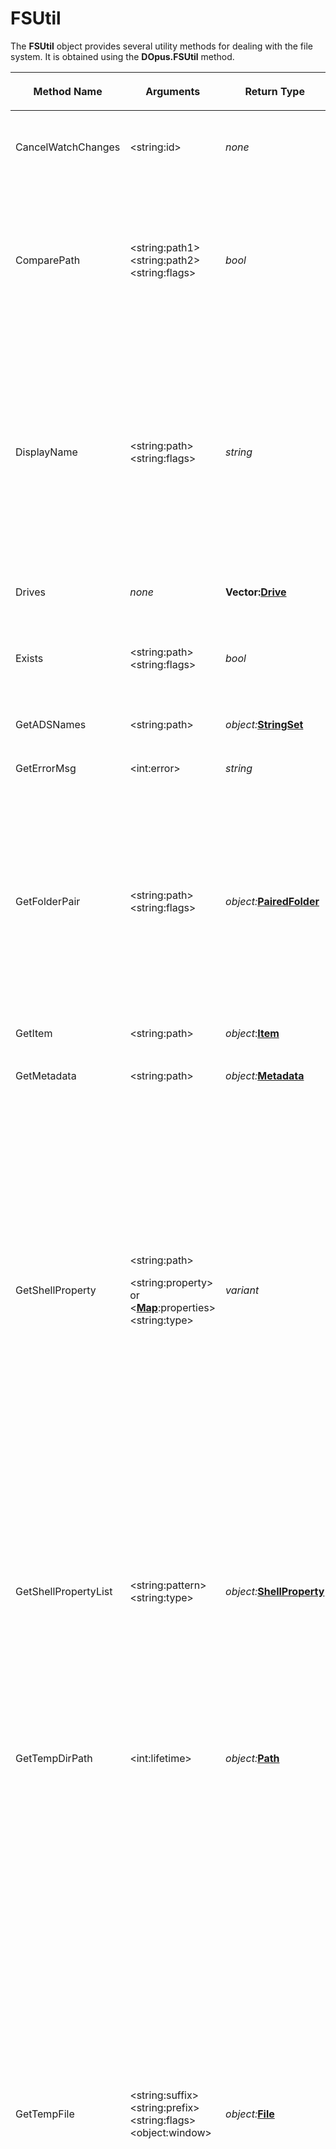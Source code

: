 # FSUtil

The **FSUtil** object provides several utility methods for dealing with the file system. It is obtained using the **DOpus.FSUtil** method.

<table>
<thead><tr><th>
Method Name</th><th>

**Arguments**</th><th>
Return Type</th><th>
Description
</th></tr></thead><tbody><tr><td>
CancelWatchChanges</td><td>

\<string:id\></td><td>

*none*</td><td>

Cancels folder or file change monitoring previously established by a call to the **WatchChanges** method. The **id** parameter is the ID you assigned to your watcher when it was created.
</td></tr><tr><td>
ComparePath</td><td>

\<string:path1\>  
\<string:path2\>  
\<string:flags\></td><td>

*bool*</td><td>

Compares the two provided path strings for equality - returns **True** if the two paths are equal, or **False** if otherwise.

The optional **flags** parameter lets you modify the comparison behavior. This parameter is a string containing zero or more of the following letters (case sensitive):

|       |                                                                     |
|-------|---------------------------------------------------------------------|
| **c** | Makes the path comparison **case sensitive**.                       |
| **p** | Returns **True** if *path2* is equal to or a **parent** of *path1*. |
</td></tr><tr><td>
DisplayName</td><td>

\<string:path\>  
\<string:flags\></td><td>

*string*</td><td>

Retrieves the display name of a path. This is the form of a path that is intended to be displayed to the user, rather than used internally by Opus. For example, for a library path it will strip off the internal *?xxxxxxx* notation that Opus uses to identify library member folders.

The optional **flags** parameter lets you modify the behavior. This parameter is a string containing zero or more of the following letters (case sensitive):

|       |                                                                             |
|-------|-----------------------------------------------------------------------------|
| **e** | for editing (returns a string designed for editing rather than for display) |
| **f** | file part (returns the display filename rather than the entire path)        |
| **r** | resolve (resolves library paths to their underlying file system folder)     |
</td></tr><tr><td>
Drives</td><td>

*none*</td><td>

**Vector:[Drive](drive.md)**</td><td>

Returns a **[Vector](vector.md)** of **[Drive](drive.md)** objects, one for each drive on the system.
</td></tr><tr><td>
Exists</td><td>

\<string:path\>  
\<string:flags\></td><td>

*bool*</td><td>

Returns **True** if the specified file, folder or device exists, or **False** otherwise.

The optional *flags* parameter can be set to **w** to use wildcards in the final path component.
</td></tr><tr><td>
GetADSNames</td><td>

\<string:path\></td><td>

*object:***[StringSet](stringset.md)**</td><td>

Returns a **[StringSet](stringset.md)** containing the names of any alternate data streams (ADS) found for the specified file or folder.
</td></tr><tr><td>
GetErrorMsg</td><td>

\<int:error\></td><td>

*string*</td><td>
Returns the localized text description for a system error code.
</td></tr><tr><td>
GetFolderPair</td><td>

\<string:path\>  
\<string:flags\></td><td>

*object:***[PairedFolder](pairedfolder.md)**</td><td>

Returns the [pair](/Manual/preferences/preferences_categories/frequently_used_paths/paired_folders.md) of the specified folder, if one exists. The optional flags are compared against the configured options for the pair; they let you control in which conditions the pair is returned, and how to handle it if the paired folder doesn't exist.

|       |                                               |
|-------|-----------------------------------------------|
| **d** | Default dual-display folder                   |
| **v** | Default Navigation Lock target                |
| **n** | Turn on Navigation Lock automatically         |
| **y** | Default Synchronize target                    |
| **l** | Always display primary folder at the left/top |
| **u** | Use path even if it doesn't exist             |
| **i** | Ignore the pair                               |
| **g** | Go up to first existing parent                |
</td></tr><tr><td>
GetItem</td><td>

\<string:path\></td><td>

*object*:**[Item](item.md)**</td><td>

Creates an **[Item](item.md)** object for the specified file path.
</td></tr><tr><td>
GetMetadata</td><td>

\<string:path\></td><td>

*object:***[Metadata](metadata.md)**</td><td>

Returns a **[Metadata](metadata.md)** object representing the metadata for the specified file.
</td></tr><tr><td>
GetShellProperty</td><td>

\<string:path\>

\<string:property\> or \<**[Map](map.md)**:properties\>  
\<string:type\></td><td>

*variant*</td><td>

Returns the value of one or more shell properties for the specified file.

The file path must be provided as the first parameter.

The second parameter can be the name (or PKEY) of a property to retrieve, in which case the property value will be returned.

Alternatively, the second argument can be a **[Map](map.md)**object which lets you retrieve multiple properties at once. Each property you want to retrieve should be added to the **[Map](map.md)**with its name as a key, with an empty string as its value. The values in the **Map** will be replaced by the property values.

The optional **type** argument is a string that lets you control how the properties are looked up by name (not case-sensitive):

|       |                                                             |
|-------|-------------------------------------------------------------|
| **R** | The first property whose raw name matches will be used.     |
| **D** | The first property whose display name matches will be used. |

If neither is specified, both raw and display names can match. Note that if a shell property is returned by the system as a SAFEARRAY type, it will be converted automatically to a **[Vector](vector.md)** object.
</td></tr><tr><td>
GetShellPropertyList</td><td>

\<string:pattern\>  
\<string:type\></td><td>

*object:***[ShellProperty](shellproperty.md)**</td><td>

Returns a **[Vector](vector.md)** of **[ShellProperty](shellproperty.md)** objects which represents all the possible shell properties available on the system.

You can optionally provide a wildcard *pattern* as the first argument - if you do, only properties whose names match the supplied pattern will be returned.

The optional **type** argument is a string that lets you restrict the list of properties further (not case-sensitive):

|       |                                                |
|-------|------------------------------------------------|
| **R** | Property raw names must match the pattern.     |
| **D** | Property display names must match the pattern. |

If neither is specified, both raw and display names can match.
</td></tr><tr><td>
GetTempDirPath</td><td>

\<int:lifetime\></td><td>

*object:***[Path](path.md)**</td><td>

Creates a temporary folder (with a unique name) and returns the path to it in a **[Path](path.md)** object. Temporary folders created with this method have a limited lifetime after which Opus will automatically delete them (it will also clean them up when it's shutdown and restarted). The default lifetime is 20 minutes; you can change this using the optional parameter.
</td></tr><tr><td>
GetTempFile</td><td>

\<string:suffix\>  
\<string:prefix\>  
\<string:flags\>  
\<object:window\></td><td>

*object:***[File](file.md)**</td><td>

Creates a temporary file and returns a **[File](file.md)** object ready to be written to.

The returned object supports both reading and writing, without having to open the file a second time (although you can do that if it is easier).

You can obtain the name of the file using the **[File](file.md)**.path property.

An optional filename **suffix** can be specified; if not provided (or an empty string is passed), the default is ".tmp".

An optional **prefix** can also be specified; if not provided (or an empty string is passed), the default is "dop".

Between the suffix and prefix, Opus will insert additional characters into the name to ensure it is unique.

As an example, **DOpus.FSUtil.GetTempFilePath(".txt","cat-")** might generate *C:\Users\Leo\AppData\Local\Temp\cat-202106230928470962.txt* for a file path.

The optional **flags** parameter can include zero or more of these letters (not case-sensitive):

|       |                                                                  |
|-------|------------------------------------------------------------------|
| **d** | delete-on-close. File will be deleted automatically when closed. |
| **p** | permit deletion. Other processes can delete the file.            |
| **r** | read shareable. Other processes can read the file.               |
| **w** | write shareable. Other processes can write to the file.          |

The read, write and deletion sharing modes affect what other processes are allowed to do while the file is still open. Once the file is closed (assuming it has not been auto-deleted), other processes are always free to read, write or delete the file.

When delete-on-close is used, other things may not be able to open the file unless they specifically permit the file to be deleted at the time they open it.

The optional **window** parameter lets you associate the **File** object with a **[Tab](tab.md)** or a **[Lister](lister.md)**, which will be used if Opus needs to display any dialogs (e.g. a UAC elevation dialog).
</td></tr><tr><td>
GetTempFilePath</td><td>

\<string:suffix\>  
\<string:prefix\></td><td>

*object:***[Path](path.md)**</td><td>

Creates a temporary file (with a unique name) and returns the path to it in a **[Path](path.md)** object.

An optional filename **suffix** can be specified; if not provided (or an empty string is passed), the default is ".tmp".

An optional **prefix** can also be specified; if not provided (or an empty string is passed), the default is "dop".

Between the suffix and prefix, Opus will insert additional characters into the name to ensure it is unique.

As an example, **DOpus.FSUtil.GetTempFilePath(".txt","cat-")** might generate *C:\Users\Leo\AppData\Local\Temp\cat-202106230928470962.txt* for a file path.
</td></tr><tr><td>
GetType</td><td>

\<string:path\>  
\<string:flags\></td><td>

*string*</td><td>

Returns a string indicating the item type of the specified file path. The string will be either **file**, **dir** or **invalid** if the path doesn't exist.

The optional **flags** argument is used to control the behavior with archives. Normally, an archive will be reported as **dir**, but if you specify "**a**" for the flags parameter it will be reported as **file**.

This method is different to **PathType** which tells you the underlying "namespace" type rather than whether something is simply a file or a folder.
</td></tr><tr><td>
Hash</td><td>

\<string:path\> or  
\<object:**[Blob](blob.md)**\>

\<string:type\></td><td>

*string* or *object:***[Vector](vector.md)**</td><td>

Calculates a checksum for the specified file or **[Blob](blob.md)**.  
By default, the MD5 hash is calculated, but you can use the optional **type** parameter to change the hash/checksum algorithm. Valid values are (not case-sensitive) **md5**, **blake3**, **sha1**, **sha256**, **sha512**, **crc32**, **crc32_php** and **crc32_php_rev**.

You can also specify multiple types (e.g. *"md5,sha1,sha256"*) at once, in which case the specified checksums will be calculated at the same time, and the result will be returned as a **[Vector](vector.md)** of *strings* (in the same order as you requested them).

Unlike the other algorithms, CRC32 is a concept rather than a well-defined standard. We have provided the three CRC32 implementations you're most likely to encounter:

- *CRC32* is most common in the Windows world and matches what tools like 7-Zip and PKZip call "CRC32", and what PHP calls "CRC32b".
- *CRC32_PHP* is less common and matches what BZIP2 uses and what PHP outputs by default.
- *CRC32_PHP_REV* is the same as *CRC32_PHP* but with the result's byte-order reversed, as output by some tools.

*Example (VBScript):*

    DOpus.FSUtil.Hash("C:\Windows\Notepad.exe","md5")
</td></tr><tr><td>
NewFileAttr</td><td>

*\<attributes\>*</td><td>

*object:***[FileAttr](fileattr.md)**</td><td>

Creates a new **[FileAttr](fileattr.md)** object, which represents file attributes.

You can initialize the new object by passing either a string representing the attributes to turn on (e.g. *"hsr"*) or another **[FileAttr](fileattr.md)** object. If you don't pass a value, the new object will default to all attributes turned off.
</td></tr><tr><td>
NewFileSize</td><td>

*\<size\>*  
or  
\<string:"s"\>  
*\<size\>*</td><td>

*object:***[FileSize](filesize.md)**</td><td>

Creates a new **[FileSize](filesize.md)** object, which makes it easier to handle 64 bit file sizes.

You can initialize this with a number of data types (*int*, *string*, *decimal*, *currency*, another **[FileSize](filesize.md)** object, or a **[Blob](blob.md)** containing exactly 1, 2, 4 or 8 bytes). You can use a hexadecimal string by pre-pending **\$** or **0x**.

*Example (VBScript):*

    DOpus.FSUtil.NewFileSize(1024)

When only a size is specified, the result will be an *unsigned* value, which means it can represent larger size values but cannot represent negative values.

To create a *signed* value instead, specify "**s**" as the first parameter and specify the size as the second parameter. This is case-sensitive; it must be a lowercase "s".

*Example (VBScript):*

    DOpus.FSUtil.NewFileSize("s", -1024)
</td></tr><tr><td>
NewPath</td><td>

\<string:path\></td><td>

*object:***[Path](path.md)**</td><td>

Creates a new **[Path](path.md)**object initialised to the provided path string.
</td></tr><tr><td>
NewWild</td><td>

\<string:pattern\>  
\<string:flags\></td><td>

*object:***[Wild](wild.md)**</td><td>

Creates a new **[Wild](wild.md)** object.

If a **pattern** and **flags** are provided, the pattern will be parsed automatically; otherwise, you must call the **Parse** method on the returned object before using it.

See the description of the **[Wild](wild.md).Parse** method for a list of the valid flags.
</td></tr><tr><td>
OpenFile</td><td>

\<string:path\> or \<object:**[Blob](blob.md)**\>  
\<string:mode\>  
\<object:window\> or \<string:elevation\></td><td>

*object:***[File](file.md)**</td><td>

Opens or creates a file and returns a **[File](file.md)** object that lets you access its contents as binary data.

A **File** object is always returned, even if the file could not be opened. Check **File.error** on the returned object immediately after creating it to see if opening the file succeeded.

Even if a file was not be opened, some of the returned object's methods may still work. For example, if a file exists but permissions block you from opening it, you may still be able to change its attributes, or vice versa.

The first argument can be either:

- A string or **[Path](path.md)**object which specifies the file to open.
- An existing **[Blob](blob.md)**object to create a **[File](file.md)** object that gives you read/write stream access to a chunk of memory.

When opening a **[Blob](blob.md)**, the created object will always be in *read-write mode* and the rest of the parameters (**mode** and **window**/**elevation**) are not used and need not be specified.

When opening a file, the optional **mode** parameter specifies how to open it (case sensitive):

|        |                                                                           |
|--------|---------------------------------------------------------------------------|
| **r**  | *Read mode*. The file can be read but not written. (This is the default.) |
| **w**  | *Write mode*. The file can be written, but not read.                      |
| **rw** | *Read-write mode*. The file can be read and written from the same object. |

When opening in *write mode* or *read-write mode*, you can specify additional **mode** flags that control how the file is created or opened (case sensitive):

|       |                                                                                                                                                                               |
|-------|-------------------------------------------------------------------------------------------------------------------------------------------------------------------------------|
| **c** | Create a new file, only if it doesn't already exist. The call will fail if the file already exists.                                                                           |
| **a** | Create a new file, always. If the file already exists, it will be overwritten, i.e. truncated to zero length. (This is the default if **w** or **rw** are used on their own.) |
| **e** | Open existing file. The call will fail if the file does not already exist.                                                                                                    |
| **o** | Open existing file. The file will be created if it does not exist.                                                                                                            |
| **t** | Truncate existing file. If the file exists, it will be truncated to zero length. If the file doesn't exist, the call will fail.                                               |

The **mode** flags can also include these letters (case sensitive):

|       |                                                                                                                                                                                                                                                                                                         |
|-------|---------------------------------------------------------------------------------------------------------------------------------------------------------------------------------------------------------------------------------------------------------------------------------------------------------|
| **d** | Delete-on-close. The file will be automatically deleted when closed. (If something else also has the file open, it won't be deleted until everything closes it.)                                                                                                                                        |
| **f** | Force. Opus will clear the file's read-only attribute if it blocks opening the file for writing; otherwise, attempting to open a read-only file for writing will fail. For example, "**wof**" is like "**wo**" mode but also clears the read-only attribute.                                            |
| **m** | Modify mode. Use this if you want to use the **File** object to read or modify the file's attributes, or get the file's size, without reading or writing the actual file contents.                                                                                                                      |
| **p** | Permit deletion. Other processes can delete the file before it has been closed, although any deletion will not take place until it is closed. Files opened via this method always permit other readers and writers. Your script should not assume it has an exclusive lock on the file or its contents. |

When opening an existing file which something else already flagged for deletion, including files already open in *delete-on-close* mode, the **p** (permit deletion) flag must be specified.

Non-Windows filesystems may have different locking and sharing rules. Opus will pass the requested flags to them, but it is ultimately up to them how they behave.

The optional third parameter takes either a **window** object or a string indicating **elevation** mode. This parameter influences the behavior of UAC elevation prompts (and potentially other user interface elements) that may be triggered when opening the file. It can be one of the following:

- An Opus **[Tab](tab.md)** or **[Lister](lister.md)** object which UAC prompts will appear over if elevation is required and has not already been obtained.
- The string "**NoElevate**" to prevent UAC elevation entirely when opening this file.
- The string "**ElevateNoAsk**" to prevent UAC prompts while still gaining elevation if something else already got it (e.g. a previous **OpenFile** call).

*Example (VBScript):*

    Set F = DOpus.FSUtil.OpenFile("C:\Test.txt","wrcf","NoElevate")
</td></tr><tr><td>
PathType</td><td>

\<string:path\></td><td>

*string*</td><td>

Returns a string indicating the underlying "namespace" type of the specified file path. Possible values are:

|             |                                                                                 |
|-------------|---------------------------------------------------------------------------------|
| **shell**   | The path refers to the Windows shell - e.g. a virtual folder like This PC       |
| **filesys** | The path is a real filesystem path - e.g. C:\Windows                            |
| **ftp**     | The path is an FTP path                                                         |
| **zip**     | The path is a zip file                                                          |
| **mtp**     | The path is an MTP path (i.e. a portable device like a phone or a tablet)       |
| **lib**     | The path is a library                                                           |
| **coll**    | The path is a collection                                                        |
| **plugin**  | The path is a plugin-provided namespace, most probably an archive (but not Zip) |

This method is different to **GetType** which tells you whether something is a file or a directory.
</td></tr><tr><td>
ReadDir</td><td>

\<string:path\>  
\<string:flags\></td><td>

*object:***[FolderEnum](folderenum.md)**</td><td>

Returns a **[FolderEnum](folderenum.md)** object that lets you enumerate the contents of the specified folder.

The optional **flags** string can include zero or more flag characters (not case-sensitive):

|       |                                                                                                                                                                                                                                                                                               |
|-------|-----------------------------------------------------------------------------------------------------------------------------------------------------------------------------------------------------------------------------------------------------------------------------------------------|
| **r** | Recursively enumerate the folder, listing the contents of the folder, its sub-folders, their sub-folders, and so on.                                                                                                                                                                          |
| **l** | Skip links. Prevents the traversal of symbolic links and junctions when recursively enumerating folders.                                                                                                                                                                                      |
| **s** | Shell enumeration. Ask's the Windows Shell to enumerate non-filesystem folders. For example, the *Quick Access* folder on Windows 10 could be enumerated with **ReadDir("/quickaccess","s")**; it would not work without the "**s**" because Quick Access is not a real filesystem directory. |

If you don't need any flags, skip the second argument entirely. You may see older scripts pass **True** and **False** as the second argument, to turn recursion on and off; that is deprecated but remains supported for compatibility.
</td></tr><tr><td>
Resolve</td><td>

\<string:path\>  
\<string:flags\></td><td>

*object:***[Path](path.md)**</td><td>

Resolves the specified path string to its real filesystem path, with support for converting:

- **[Folder Aliases](/Manual/basic_concepts/the_lister/navigation/aliases.md)** to the real paths they point to.
- **Library** and **File Collection** items to their real filesystem paths.
- Application paths in the **{apppath\|*appname*}** form.
- Environment variables.
- Optionally, **junctions** and **symbolic links** can be resolved to their targets.

It is safe to pass a path which does not need resolving; the path will be returned unmodified, so you can call this on things without checking if it is needed first.

Scripts which pass the current directory to external software should generally call Resolve on the path first, otherwise they risk passing aliases like */desktop* to things which won't understand them.

The optional **flags** string can include the following letter (not case-sensitive):

|       |                                                             |
|-------|-------------------------------------------------------------|
| **j** | resolve junctions and symbolic links to their target folder |

Note that **[Path](path.md)** objects also have a similar **Resolve** method which modifies them in-place.
</td></tr><tr><td>
SameDrive</td><td>

\<string:path1\>  
\<string:path2\>  
\<string:flags\></td><td>

*bool*</td><td>

Returns **True** if the two specified paths both refer to the same drive or partition.

The optional **flags** string can contain zero or more of the following letters (case sensitive):

|       |                                                                                                                                                                                                 |
|-------|-------------------------------------------------------------------------------------------------------------------------------------------------------------------------------------------------|
| **c** | Consider the **CD burning staging area** the same as the CD (or other writable optical media) itself.                                                                                           |
| **m** | Handle **NTFS mount points**. (Slower but more accurate if either path may be below a mount point which really points to a different drive.)                                                    |
| **r** | Real paths only. (Skip extra processing that is only useful for things like FTP sites and MTP devices.)                                                                                         |
| **s** | Test if paths point to the same drive via drive letters created by the Windows **subst** command.                                                                                               |
| **u** | Compare **FTP users**. (By default, FTP paths are considered the "same drive" if they point to the same FTP site. The **u** flag adds the requirement that both paths have the same user name.) |
| **z** | If **path1** is *inside* a Zip file or other archive, only consider **path2** on the "same drive" if it is the archive itself or is *inside* the same archive.                                  |
| **Z** | If **path1** is *inside* a Zip file or other archive, only consider **path2** on the "same drive" if it is *inside* the same archive.                                                           |

When neither **z** nor **Z** are specified, archives are essentially treated like normal directories and will be considered on the "same drive" as any path pointing to the same drive the archive is on, including other archive paths on that drive.
</td></tr><tr><td>
WatchChanges</td><td>

\<string:id\>  
\<string:path\>  
\<string:flags\></td><td>

*int*</td><td>

Establish monitoring of a folder or file for changes. Returns **0** for success or an error code on failure.

When a change occurs to a monitored file or folder, the script's [OnFilesystemChange](/Manual/reference/scripting_reference/scripting_events/onfilesystemchange.md) event is triggered.

The **id** argument lets you provide an ID for this watcher that's used to identify it when changes occur. **dir** is the full path to a filesystem folder, or a file if the **i** flag is set.

The optional flags are:

|       |                                                                 |
|-------|-----------------------------------------------------------------|
| **f** | monitor for file change in folder (e.g. file created)           |
| **d** | monitor for directory change in folder (e.g. directory created) |
| **r** | recursive - monitor sub-folders                                 |
| **a** | monitor for file attribute changes                              |
| **s** | monitor for file size changes                                   |
| **w** | monitor for last write time changes                             |
| **i** | monitor a single file rather than a folder                      |

Use the **CancelWatchChanges** method to cancel monitoring.
</td></tr></tbody>
</table>

